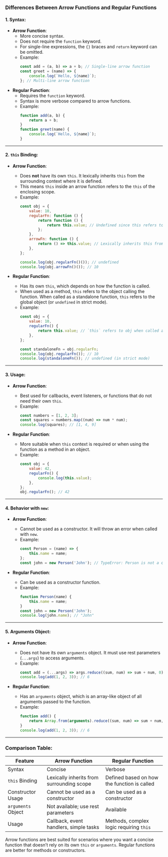 ### **Differences Between Arrow Functions and Regular Functions**

#### 1. **Syntax**:
   - **Arrow Function**:
     - More concise syntax.
     - Does not require the `function` keyword.
     - For single-line expressions, the `{}` braces and `return` keyword can be omitted.
     - Example:
       ```javascript
       const add = (a, b) => a + b; // Single-line arrow function
       const greet = (name) => {
           console.log(`Hello, ${name}`);
       }; // Multi-line arrow function
       ```
   - **Regular Function**:
     - Requires the `function` keyword.
     - Syntax is more verbose compared to arrow functions.
     - Example:
       ```javascript
       function add(a, b) {
           return a + b;
       }
       function greet(name) {
           console.log(`Hello, ${name}`);
       }
       ```

---

#### 2. **`this` Binding**:
   - **Arrow Function**:
     - Does **not** have its own `this`. It lexically inherits `this` from the surrounding context where it is defined.
     - This means `this` inside an arrow function refers to the `this` of the enclosing scope.
     - Example:
       ```javascript
       const obj = {
           value: 10,
           regularFn: function () {
               return function () {
                   return this.value; // Undefined since this refers to the global object
               };
           },
           arrowFn: function () {
               return () => this.value; // Lexically inherits this from obj
           },
       };

       console.log(obj.regularFn()()); // undefined
       console.log(obj.arrowFn()()); // 10
       ```

   - **Regular Function**:
     - Has its own `this`, which depends on how the function is called.
     - When used as a method, `this` refers to the object calling the function. When called as a standalone function, `this` refers to the global object (or `undefined` in strict mode).
     - Example:
       ```javascript
       const obj = {
           value: 10,
           regularFn() {
               return this.value; // `this` refers to obj when called as a method
           },
       };

       const standaloneFn = obj.regularFn;
       console.log(obj.regularFn()); // 10
       console.log(standaloneFn()); // undefined (in strict mode)
       ```

---

#### 3. **Usage**:
   - **Arrow Function**:
     - Best used for callbacks, event listeners, or functions that do not need their own `this`.
     - Example:
       ```javascript
       const numbers = [1, 2, 3];
       const squares = numbers.map((num) => num * num);
       console.log(squares); // [1, 4, 9]
       ```

   - **Regular Function**:
     - More suitable when `this` context is required or when using the function as a method in an object.
     - Example:
       ```javascript
       const obj = {
           value: 42,
           regularFn() {
               console.log(this.value);
           },
       };
       obj.regularFn(); // 42
       ```

---

#### 4. **Behavior with `new`**:
   - **Arrow Function**:
     - Cannot be used as a constructor. It will throw an error when called with `new`.
     - Example:
       ```javascript
       const Person = (name) => {
           this.name = name;
       };
       const john = new Person('John'); // TypeError: Person is not a constructor
       ```

   - **Regular Function**:
     - Can be used as a constructor function.
     - Example:
       ```javascript
       function Person(name) {
           this.name = name;
       }
       const john = new Person('John');
       console.log(john.name); // "John"
       ```

---

#### 5. **Arguments Object**:
   - **Arrow Function**:
     - Does not have its own `arguments` object. It must use rest parameters (`...args`) to access arguments.
     - Example:
       ```javascript
       const add = (...args) => args.reduce((sum, num) => sum + num, 0);
       console.log(add(1, 2, 3)); // 6
       ```

   - **Regular Function**:
     - Has an `arguments` object, which is an array-like object of all arguments passed to the function.
     - Example:
       ```javascript
       function add() {
           return Array.from(arguments).reduce((sum, num) => sum + num, 0);
       }
       console.log(add(1, 2, 3)); // 6
       ```

---

### **Comparison Table**:

| Feature                 | Arrow Function                           | Regular Function                       |
|-------------------------|------------------------------------------|----------------------------------------|
| Syntax                 | Concise                                  | Verbose                                |
| `this` Binding         | Lexically inherits from surrounding scope| Defined based on how the function is called |
| Constructor Usage      | Cannot be used as a constructor          | Can be used as a constructor          |
| `arguments` Object     | Not available; use rest parameters       | Available                              |
| Usage                  | Callback, event handlers, simple tasks   | Methods, complex logic requiring `this`|

Arrow functions are best suited for scenarios where you want a concise function that doesn’t rely on its own `this` or `arguments`. Regular functions are better for methods or constructors.